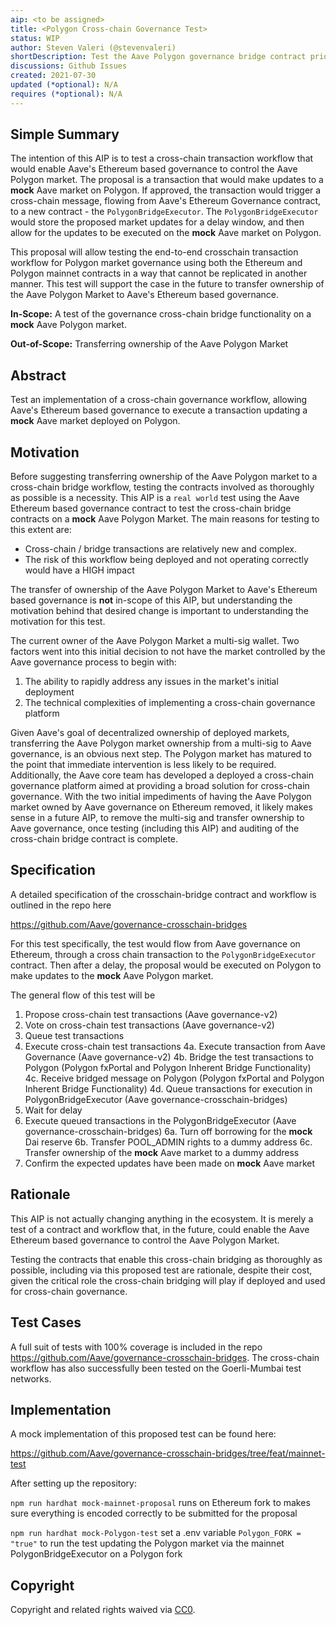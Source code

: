 ```yaml
---
aip: <to be assigned>
title: <Polygon Cross-chain Governance Test>
status: WIP
author: Steven Valeri (@stevenvaleri)
shortDescription: Test the Aave Polygon governance bridge contract prior to setting it as owner of the Aave Polygon market
discussions: Github Issues
created: 2021-07-30
updated (*optional): N/A
requires (*optional): N/A
---
```


## Simple Summary

The intention of this AIP is to test a cross-chain transaction workflow that would enable Aave's Ethereum based governance to control the Aave Polygon market. The proposal is a transaction that would make updates to a **mock** Aave market on Polygon. If approved, the transaction would trigger a cross-chain message, flowing from Aave's Ethereum Governance contract, to a new contract - the `PolygonBridgeExecutor`. The `PolygonBridgeExecutor` would store the proposed market updates for a delay window, and then allow for the updates to be executed on the **mock** Aave market on Polygon.

This proposal will allow testing the end-to-end crosschain transaction workflow for Polygon market governance using both the Ethereum and Polygon mainnet contracts in a way that cannot be replicated in another manner. This test will support the case in the future to transfer ownership of the Aave Polygon Market to Aave's Ethereum based governance.

**In-Scope:**
A test of the governance cross-chain bridge functionality on a **mock** Aave Polygon market.

**Out-of-Scope:**
Transferring ownership of the Aave Polygon Market

## Abstract

Test an implementation of a cross-chain governance workflow, allowing Aave's Ethereum based governance to execute a transaction updating a **mock** Aave market deployed on Polygon.

## Motivation

Before suggesting transferring ownership of the Aave Polygon market to a cross-chain bridge workflow, testing the contracts involved as thoroughly as possible is a necessity. This AIP is a `real world` test using the Aave Ethereum based governance contract to test the cross-chain bridge contracts on a **mock** Aave Polygon Market. The main reasons for testing to this extent are:

+ Cross-chain / bridge transactions are relatively new and complex.
+ The risk of this workflow being deployed and not operating correctly would have a HIGH impact

The transfer of ownership of the Aave Polygon Market to Aave's Ethereum based governance is **not** in-scope of this AIP, but understanding the motivation behind that desired change is important to understanding the motivation for this test.

The current owner of the Aave Polygon Market a multi-sig wallet. Two factors went into this initial decision to not have the market controlled by the Aave governance process to begin with:

1. The ability to rapidly address any issues in the market's initial deployment
2. The technical complexities of implementing a cross-chain governance platform

Given Aave's goal of decentralized ownership of deployed markets, transferring the Aave Polygon market ownership from a multi-sig to Aave governance, is an obvious next step. The Polygon market has matured to the point that immediate intervention is less likely to be required. Additionally, the Aave core team has developed a deployed a cross-chain governance platform aimed at providing a broad solution for cross-chain governance. With the two initial impediments of having the Aave Polygon market owned by Aave governance on Ethereum removed, it likely makes sense in a future AIP, to remove the multi-sig and transfer ownership to Aave governance, once testing (including this AIP) and auditing  of the cross-chain bridge contract is complete.

## Specification

A detailed specification of the crosschain-bridge contract and workflow is outlined in the repo here

https://github.com/Aave/governance-crosschain-bridges

For this test specifically, the test would flow from Aave governance on Ethereum, through a cross chain transaction to the `PolygonBridgeExecutor` contract. Then after a delay, the proposal would be executed on Polygon to make updates to the **mock** Aave Polygon market.

The general flow of this test will be

1. Propose cross-chain test transactions (Aave governance-v2)
2. Vote on cross-chain test transactions (Aave governance-v2)
3. Queue test transactions
4. Execute cross-chain test transactions 
4a. Execute transaction from Aave Governance (Aave governance-v2)
4b. Bridge the test transactions to Polygon  (Polygon fxPortal and Polygon Inherent Bridge Functionality)
4c. Receive bridged message on Polygon       (Polygon fxPortal and Polygon Inherent Bridge Functionality)
4d. Queue transactions for execution in PolygonBridgeExecutor (Aave governance-crosschain-bridges)
5. Wait for delay
6. Execute queued transactions in the PolygonBridgeExecutor   (Aave governance-crosschain-bridges)
6a. Turn off borrowing for the **mock** Dai reserve
6b. Transfer POOL_ADMIN rights to a dummy address
6c. Transfer ownership of the **mock** Aave market to a dummy address
7. Confirm the expected updates have been made on **mock** Aave market

## Rationale

This AIP is not actually changing anything in the ecosystem. It is merely a test of a contract and workflow that, in the future, could enable the Aave Ethereum based governance to control the Aave Polygon Market.

Testing the contracts that enable this cross-chain bridging as thoroughly as possible, including via this proposed test are rationale, despite their cost, given the critical role the cross-chain bridging will play if deployed and used for cross-chain governance.

## Test Cases

A full suit of tests with 100% coverage is included in the repo https://github.com/Aave/governance-crosschain-bridges. The cross-chain workflow has also successfully been tested on the Goerli-Mumbai test networks.

## Implementation

A mock implementation of this proposed test can be found here:

https://github.com/Aave/governance-crosschain-bridges/tree/feat/mainnet-test

After setting up the repository: 

`npm run hardhat mock-mainnet-proposal`
runs on Ethereum fork to makes sure everything is encoded correctly to be submitted for the proposal


`npm run hardhat mock-Polygon-test`
set a .env variable `Polygon_FORK = "true"` to run the test updating the Polygon market via the mainnet PolygonBridgeExecutor on a Polygon fork

## Copyright

Copyright and related rights waived via [CC0](https://creativecommons.org/publicdomain/zero/1.0/).